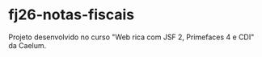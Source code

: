 # fj26-notas-fiscais
Projeto desenvolvido no curso "Web rica com JSF 2, Primefaces 4 e CDI" da Caelum.
